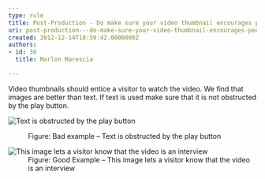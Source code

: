 ```yaml
---
type: rule
title: Post-Production - Do make sure your video thumbnail encourages people to watch the video?
uri: post-production---do-make-sure-your-video-thumbnail-encourages-people-to-watch-the-video
created: 2012-12-14T18:59:42.0000000Z
authors:
- id: 30
  title: Marlon Marescia

---
```


 ​​Video thumbnails should entice a visitor to watch the video. We find that images are better than text. If text is used make sure that it is not obstructed by the play button. <dl class="badImage"><dt><img alt="Text is obstructed by the play button" src="/DesignandPresentation/RulesToBetterVideoRecording/PublishingImages/video-thumb-bad.jpg"></dt>
<dd>Figure&#58; Bad example – Text is obstructed by the play button</dd></dl><dl class="goodImage"><dt><img alt="This image lets a visitor know that the video is an interview" src="/DesignandPresentation/RulesToBetterVideoRecording/PublishingImages/video-thumb-good.jpg"></dt>
<dd>Figure&#58; Good Example – This image lets a visitor know that the video is an interview</dd></dl>
